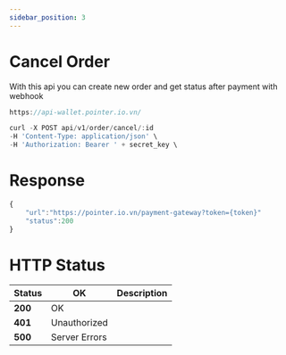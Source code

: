 ```yaml
---
sidebar_position: 3
---
```


# Cancel Order

With this api you can create new order and get status after payment with webhook

```typescript title="Base URL"
https://api-wallet.pointer.io.vn/
```


```typescript title="Cancel Order"
curl -X POST api/v1/order/cancel/:id
-H 'Content-Type: application/json' \
-H 'Authorization: Bearer ' + secret_key \
```

# Response

```typescript title="Response"
{
    "url":"https://pointer.io.vn/payment-gateway?token={token}"
    "status":200
}
```

# HTTP Status

| Status  | OK            | Description |
| ------- | ------------- | ----------- |
| **200** | OK            |             |
| **401** | Unauthorized  |             |
| **500** | Server Errors |             |
